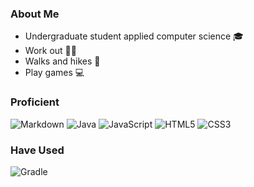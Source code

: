 ### About Me
- Undergraduate student applied computer science 🎓
- Work out 🏋️‍♂️
- Walks and hikes 🥾
- Play games 💻

### Proficient
![Markdown](https://img.shields.io/badge/markdown-%23000000.svg?style=for-the-badge&logo=markdown&logoColor=white) ![Java](https://img.shields.io/badge/java-%23ED8B00.svg?style=for-the-badge&logo=openjdk&logoColor=white) ![JavaScript](https://img.shields.io/badge/javascript-%23323330.svg?style=for-the-badge&logo=javascript&logoColor=%23F7DF1E) ![HTML5](https://img.shields.io/badge/html5-%23E34F26.svg?style=for-the-badge&logo=html5&logoColor=white) ![CSS3](https://img.shields.io/badge/css3-%231572B6.svg?style=for-the-badge&logo=css3&logoColor=white) 

### Have Used
![Gradle](https://img.shields.io/badge/Gradle-02303A.svg?style=for-the-badge&logo=Gradle&logoColor=white)

